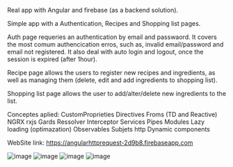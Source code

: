Real app with Angular and firebase (as a backend solution).

Simple app with a Authentication, Recipes and Shopping list pages.

Auth page requeries an authentication by email and passwaord. It covers the most comum authencication erros, such as, invalid email/password and email not registered.
It also deal with auto login and logout, once the session is expired (after 1hour).

Recipe page allows the users to register new recipes and ingredients, as well as managing them (delete, edit and add ingredients to shopping list).

Shopping list page allows the user to add/alter/delete new ingredients to the list.

Conceptes aplied:
CustomProprieties
Directives
Froms (TD and Reactive)
NGRX
rxjs
Gards
Ressolver
Interceptor
Services
Pipes
Modules
Lazy loading (optimazation)
Observables
Subjets
http
Dynamic components








WebSite link: https://angularhttprequest-2d9b8.firebaseapp.com

![image](https://user-images.githubusercontent.com/90009567/221364306-3fd6b3f9-5617-46c1-b572-88f3bde18af6.png)
![image](https://user-images.githubusercontent.com/90009567/221365034-e8cfe9f6-b102-44a0-bf25-08e623ed82bd.png)
![image](https://user-images.githubusercontent.com/90009567/221365060-ed8ca041-a461-4c06-9a72-5a40768dda5e.png)
![image](https://user-images.githubusercontent.com/90009567/221365072-5c21f38f-b9d3-43be-a81c-97c6dbca330d.png)
